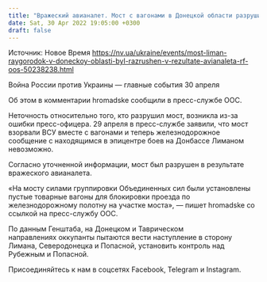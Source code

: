 ```yaml
---
title: "Вражеский авианалет. Мост с вагонами в Донецкой области разрушили российские оккупанты — штаб ООС уточнил информацию"
date: Sat, 30 Apr 2022 19:05:00 +0300
draft: false
---
```

Источник: Новое Время https://nv.ua/ukraine/events/most-liman-raygorodok-v-doneckoy-oblasti-byl-razrushen-v-rezultate-avianaleta-rf-oos-50238238.html


Война России против Украины — главные события 30 апреля

Об этом в комментарии hromadske сообщили в пресс-службе ООС.

Неточность относительно того, кто разрушил мост, возникла из-за ошибки пресс-офицера. 29 апреля в пресс-службе заявили, что мост взорвали ВСУ вместе с вагонами и теперь железнодорожное сообщение с находящимся в эпицентре боев на Донбассе Лиманом невозможно.

Согласно уточненной информации, мост был разрушен в результате вражеского авианалета.

«На мосту силами группировки Объединенных сил были установлены пустые товарные вагоны для блокировки проезда по железнодорожному полотну на участке моста», — пишет hromadske со ссылкой на пресс-службу ООС.

По данным Генштаба, на Донецком и Таврическом направлениях оккупанты пытаются вести наступление в сторону Лимана, Северодонецка и Попасной, установить контроль над Рубежным и Попасной.

Присоединяйтесь к нам в соцсетях Facebook, Telegram и Instagram.
